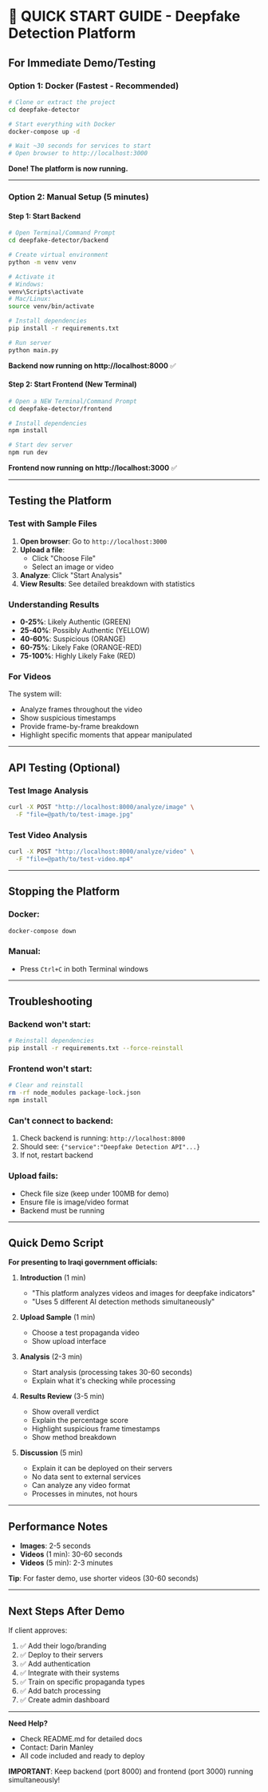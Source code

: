 # 🚀 QUICK START GUIDE - Deepfake Detection Platform

## For Immediate Demo/Testing

### Option 1: Docker (Fastest - Recommended)

```bash
# Clone or extract the project
cd deepfake-detector

# Start everything with Docker
docker-compose up -d

# Wait ~30 seconds for services to start
# Open browser to http://localhost:3000
```

**Done! The platform is now running.**

---

### Option 2: Manual Setup (5 minutes)

#### Step 1: Start Backend

```bash
# Open Terminal/Command Prompt
cd deepfake-detector/backend

# Create virtual environment
python -m venv venv

# Activate it
# Windows:
venv\Scripts\activate
# Mac/Linux:
source venv/bin/activate

# Install dependencies
pip install -r requirements.txt

# Run server
python main.py
```

**Backend now running on http://localhost:8000** ✅

#### Step 2: Start Frontend (New Terminal)

```bash
# Open a NEW Terminal/Command Prompt
cd deepfake-detector/frontend

# Install dependencies
npm install

# Start dev server
npm run dev
```

**Frontend now running on http://localhost:3000** ✅

---

## Testing the Platform

### Test with Sample Files

1. **Open browser**: Go to `http://localhost:3000`
2. **Upload a file**: 
   - Click "Choose File"
   - Select an image or video
3. **Analyze**: Click "Start Analysis"
4. **View Results**: See detailed breakdown with statistics

### Understanding Results

- **0-25%**: Likely Authentic (GREEN)
- **25-40%**: Possibly Authentic (YELLOW)
- **40-60%**: Suspicious (ORANGE)
- **60-75%**: Likely Fake (ORANGE-RED)
- **75-100%**: Highly Likely Fake (RED)

### For Videos

The system will:
- Analyze frames throughout the video
- Show suspicious timestamps
- Provide frame-by-frame breakdown
- Highlight specific moments that appear manipulated

---

## API Testing (Optional)

### Test Image Analysis
```bash
curl -X POST "http://localhost:8000/analyze/image" \
  -F "file=@path/to/test-image.jpg"
```

### Test Video Analysis
```bash
curl -X POST "http://localhost:8000/analyze/video" \
  -F "file=@path/to/test-video.mp4"
```

---

## Stopping the Platform

### Docker:
```bash
docker-compose down
```

### Manual:
- Press `Ctrl+C` in both Terminal windows

---

## Troubleshooting

### Backend won't start:
```bash
# Reinstall dependencies
pip install -r requirements.txt --force-reinstall
```

### Frontend won't start:
```bash
# Clear and reinstall
rm -rf node_modules package-lock.json
npm install
```

### Can't connect to backend:
1. Check backend is running: `http://localhost:8000`
2. Should see: `{"service":"Deepfake Detection API"...}`
3. If not, restart backend

### Upload fails:
- Check file size (keep under 100MB for demo)
- Ensure file is image/video format
- Backend must be running

---

## Quick Demo Script

**For presenting to Iraqi government officials:**

1. **Introduction** (1 min)
   - "This platform analyzes videos and images for deepfake indicators"
   - "Uses 5 different AI detection methods simultaneously"

2. **Upload Sample** (1 min)
   - Choose a test propaganda video
   - Show upload interface

3. **Analysis** (2-3 min)
   - Start analysis (processing takes 30-60 seconds)
   - Explain what it's checking while processing

4. **Results Review** (3-5 min)
   - Show overall verdict
   - Explain the percentage score
   - Highlight suspicious frame timestamps
   - Show method breakdown

5. **Discussion** (5 min)
   - Explain it can be deployed on their servers
   - No data sent to external services
   - Can analyze any video format
   - Processes in minutes, not hours

---

## Performance Notes

- **Images**: 2-5 seconds
- **Videos** (1 min): 30-60 seconds
- **Videos** (5 min): 2-3 minutes

**Tip**: For faster demo, use shorter videos (30-60 seconds)

---

## Next Steps After Demo

If client approves:

1. ✅ Add their logo/branding
2. ✅ Deploy to their servers
3. ✅ Add authentication
4. ✅ Integrate with their systems
5. ✅ Train on specific propaganda types
6. ✅ Add batch processing
7. ✅ Create admin dashboard

---

**Need Help?**
- Check README.md for detailed docs
- Contact: Darin Manley
- All code included and ready to deploy

**IMPORTANT**: Keep backend (port 8000) and frontend (port 3000) running simultaneously!

